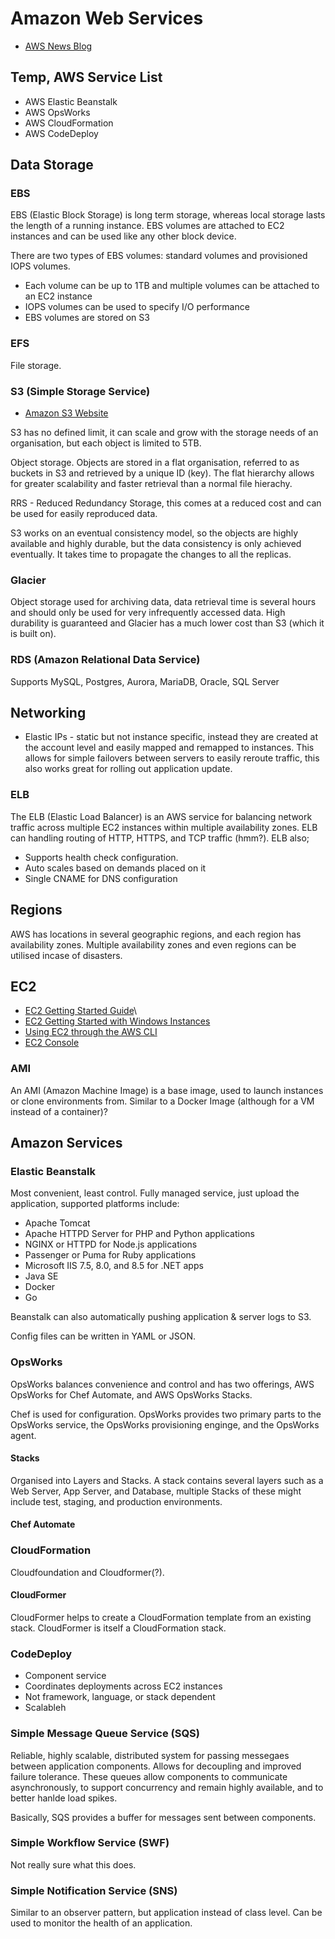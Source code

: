 # Amazon Web Services

* [AWS News Blog](https://aws.amazon.com/blogs/aws/)

## Temp, AWS Service List

* AWS Elastic Beanstalk
* AWS OpsWorks
* AWS CloudFormation
* AWS CodeDeploy

## Data Storage

### EBS

EBS (Elastic Block Storage) is long term storage, whereas local storage lasts the length of a running instance. EBS volumes are attached to EC2 instances and can be used like any other block device.

There are two types of EBS volumes: standard volumes and provisioned IOPS volumes.

* Each volume can be up to 1TB and multiple volumes can be attached to an EC2 instance
* IOPS volumes can be used to specify I/O performance
* EBS volumes are stored on S3

### EFS

File storage.

### S3 (Simple Storage Service)

* [Amazon S3 Website](https://aws.amazon.com/s3/)

S3 has no defined limit, it can scale and grow with the storage needs of an organisation, but each object is limited to 5TB.

Object storage. Objects are stored in a flat organisation, referred to as buckets in S3 and retrieved by a unique ID (key). The flat hierarchy allows for greater scalability and faster retrieval than a normal file hierachy.

RRS - Reduced Redundancy Storage, this comes at a reduced cost and can be used for easily reproduced data.

S3 works on an eventual consistency model, so the objects are highly available and highly durable, but the data consistency is only achieved eventually. It takes time to propagate the changes to all the replicas.

### Glacier

Object storage used for archiving data, data retrieval time is several hours and should only be used for very infrequently accessed data. High durability is guaranteed and Glacier has a much lower cost than S3 (which it is built on).

### RDS (Amazon Relational Data Service)

Supports MySQL, Postgres, Aurora, MariaDB, Oracle, SQL Server

## Networking

* Elastic IPs - static but not instance specific, instead they are created at the account level and easily mapped and remapped to instances. This allows for simple failovers between servers to easily reroute traffic, this also works great for rolling out  application update.

### ELB

The ELB (Elastic Load Balancer) is an AWS service for balancing network traffic across multiple EC2 instances within multiple availability zones. ELB can handling routing of HTTP, HTTPS, and TCP traffic (hmm?). ELB also;

* Supports health check configuration.
* Auto scales based on demands placed on it
* Single CNAME for DNS configuration

## Regions

AWS has locations in several geographic regions, and each region has availability zones. Multiple availability zones and even regions can be utilised incase of disasters.

## EC2

* [EC2 Getting Started Guide](https://docs.aws.amazon.com/console/ec2/EC2_GetStarted.html)\
* [EC2 Getting Started with Windows Instances](https://docs.aws.amazon.com/AWSEC2/latest/WindowsGuide/EC2_GetStarted.html)
* [Using EC2 through the AWS CLI](https://docs.aws.amazon.com/cli/latest/userguide/cli-using-ec2.html)
* [EC2 Console](http://console.aws.amazon.com/ec2)

### AMI

An AMI (Amazon Machine Image) is a base image, used to launch instances or clone environments from. Similar to a Docker Image (although for a VM instead of a container)?

## Amazon Services

### Elastic Beanstalk

Most convenient, least control. Fully managed service, just upload the application, supported platforms include:

* Apache Tomcat
* Apache HTTPD Server for PHP and Python applications
* NGINX or HTTPD for Node.js applications
* Passenger or Puma for Ruby applications
* Microsoft IIS 7.5, 8.0, and 8.5 for .NET apps
* Java SE
* Docker
* Go

Beanstalk can also automatically pushing application & server logs to S3.

Config files can be written in YAML or JSON.

### OpsWorks

OpsWorks balances convenience and control and has two offerings, AWS OpsWorks for Chef Automate, and AWS OpsWorks Stacks.

Chef is used for configuration. OpsWorks provides two primary parts to the OpsWorks service, the OpsWorks provisioning enginge, and the OpsWorks agent.

#### Stacks

Organised into Layers and Stacks. A stack contains several layers such as a Web Server, App Server, and Database, multiple Stacks of these might include test, staging, and production environments.

#### Chef Automate

### CloudFormation

Cloudfoundation and Cloudformer(?).

#### CloudFormer

CloudFormer helps to create a CloudFormation template from an existing stack. CloudFormer is itself a CloudFormation stack.

### CodeDeploy

* Component service
* Coordinates deployments across EC2 instances
* Not framework, language, or stack dependent
* Scalableh

### Simple Message Queue Service (SQS)

Reliable, highly scalable, distributed system for passing messegaes between application components.
Allows for decoupling and improved failure tolerance. These queues allow components to communicate asynchronously, to support concurrency and remain highly available, and to better hanlde load spikes.

Basically, SQS provides a buffer for messages sent between components.

### Simple Workflow Service (SWF)

Not really sure what this does.

### Simple Notification Service (SNS)

Similar to an observer pattern, but application instead of class level. Can be used to monitor the health of an application.
